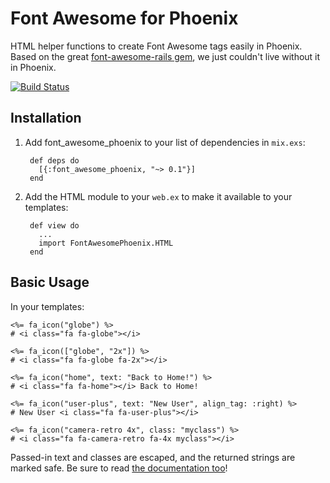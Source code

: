 # Font Awesome for Phoenix

HTML helper functions to create Font Awesome tags easily in Phoenix.  Based on the great [font-awesome-rails gem](https://github.com/bokmann/font-awesome-rails), we just couldn't live without it in Phoenix.

[![Build Status](https://api.travis-ci.org/code-lever/font-awesome-phoenix.svg)](https://travis-ci.org/code-lever/font-awesome-phoenix)

## Installation

1. Add font_awesome_phoenix to your list of dependencies in `mix.exs`:

        def deps do
          [{:font_awesome_phoenix, "~> 0.1"}]
        end

2. Add the HTML module to your `web.ex` to make it available to your templates:

        def view do
          ...
          import FontAwesomePhoenix.HTML
        end

## Basic Usage

In your templates:

    <%= fa_icon("globe") %>
    # <i class="fa fa-globe"></i>

    <%= fa_icon(["globe", "2x"]) %>
    # <i class="fa fa-globe fa-2x"></i>

    <%= fa_icon("home", text: "Back to Home!") %>
    # <i class="fa fa-home"></i> Back to Home!

    <%= fa_icon("user-plus", text: "New User", align_tag: :right) %>
    # New User <i class="fa fa-user-plus"></i>

    <%= fa_icon("camera-retro 4x", class: "myclass") %>
    # <i class="fa fa-camera-retro fa-4x myclass"></i>

Passed-in text and classes are escaped, and the returned strings are marked safe. Be sure to read [the documentation too](http://hexdocs.pm/font_awesome_phoenix)!
